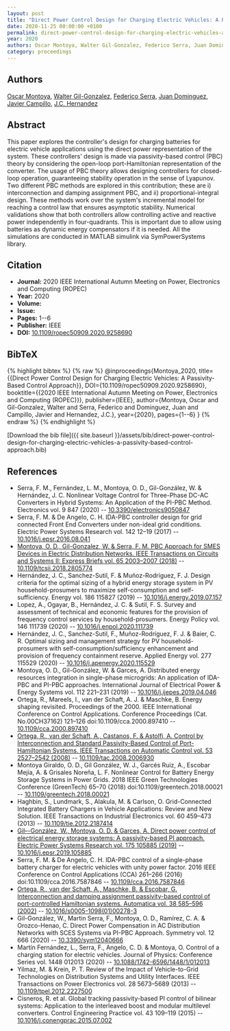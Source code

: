 ```yaml
---
layout: post
title: "Direct Power Control Design for Charging Electric Vehicles: A Passivity-Based Control Approach"
date: 2020-11-25 00:00:00 +0100
permalink: direct-power-control-design-for-charging-electric-vehicles-a-passivity-based-control-approach
year: 2020
authors: Oscar Montoya, Walter Gil-Gonzalez, Federico Serra, Juan Dominguez, Javier Campillo, J.C. Hernandez
category: proceedings
---
```

 
## Authors
[Oscar Montoya](authors/oscar-danilo-montoya), [Walter Gil-Gonzalez](authors/walter-julian-gil-gonzalez), [Federico Serra](authors/federico-m-serra), [Juan Dominguez](authors/juan-dominguez), [Javier Campillo](authors/javier-e-campillo), [J.C. Hernandez](authors/jesus-c-hernandez)
 
## Abstract
This paper explores the controller's design for charging batteries for electric vehicle applications using the direct power representation of the system. These controllers' design is made via passivity-based control (PBC) theory by considering the open-loop port-Hamiltonian representation of the converter. The usage of PBC theory allows designing controllers for closed-loop operation, guaranteeing stability operation in the sense of Lyapunov. Two different PBC methods are explored in this contribution; these are i) interconnection and damping assignment PBC, and ii) proportional-integral design. These methods work over the system's incremental model for reaching a control law that ensures asymptotic stability. Numerical validations show that both controllers allow controlling active and reactive power independently in four-quadrants. This is important due to allow using batteries as dynamic energy compensators if it is needed. All the simulations are conducted in MATLAB simulink via SymPowerSystems library.
 
## Citation
- **Journal:** 2020 IEEE International Autumn Meeting on Power, Electronics and Computing (ROPEC)
- **Year:** 2020
- **Volume:** 
- **Issue:** 
- **Pages:** 1--6
- **Publisher:** IEEE
- **DOI:** [10.1109/ropec50909.2020.9258690](https://doi.org/10.1109/ropec50909.2020.9258690)
 
## BibTeX
{% highlight bibtex %}
{% raw %}
@inproceedings{Montoya_2020,
  title={{Direct Power Control Design for Charging Electric Vehicles: A Passivity-Based Control Approach}},
  DOI={10.1109/ropec50909.2020.9258690},
  booktitle={{2020 IEEE International Autumn Meeting on Power, Electronics and Computing (ROPEC)}},
  publisher={IEEE},
  author={Montoya, Oscar and Gil-Gonzalez, Walter and Serra, Federico and Dominguez, Juan and Campillo, Javier and Hernandez, J.C.},
  year={2020},
  pages={1--6}
}
{% endraw %}
{% endhighlight %}
 
[Download the bib file]({{ site.baseurl }}/assets/bib/direct-power-control-design-for-charging-electric-vehicles-a-passivity-based-control-approach.bib)
 
## References
- Serra, F. M., Fernández, L. M., Montoya, O. D., Gil-González, W. & Hernández, J. C. Nonlinear Voltage Control for Three-Phase DC-AC Converters in Hybrid Systems: An Application of the PI-PBC Method. Electronics vol. 9 847 (2020) -- [10.3390/electronics9050847](https://doi.org/10.3390/electronics9050847)
- Serra, F. M. & De Angelo, C. H. IDA-PBC controller design for grid connected Front End Converters under non-ideal grid conditions. Electric Power Systems Research vol. 142 12–19 (2017) -- [10.1016/j.epsr.2016.08.041](https://doi.org/10.1016/j.epsr.2016.08.041)
- [Montoya, O. D., Gil-Gonzalez, W. & Serra, F. M. PBC Approach for SMES Devices in Electric Distribution Networks. IEEE Transactions on Circuits and Systems II: Express Briefs vol. 65 2003–2007 (2018)](pbc-approach-for-smes-devices-in-electric-distribution-networks) -- [10.1109/tcsii.2018.2805774](https://doi.org/10.1109/tcsii.2018.2805774)
- Hernández, J. C., Sanchez-Sutil, F. & Muñoz-Rodríguez, F. J. Design criteria for the optimal sizing of a hybrid energy storage system in PV household-prosumers to maximize self-consumption and self-sufficiency. Energy vol. 186 115827 (2019) -- [10.1016/j.energy.2019.07.157](https://doi.org/10.1016/j.energy.2019.07.157)
- Lopez, A., Ogayar, B., Hernández, J. C. & Sutil, F. S. Survey and assessment of technical and economic features for the provision of frequency control services by household-prosumers. Energy Policy vol. 146 111739 (2020) -- [10.1016/j.enpol.2020.111739](https://doi.org/10.1016/j.enpol.2020.111739)
- Hernández, J. C., Sanchez-Sutil, F., Muñoz-Rodríguez, F. J. & Baier, C. R. Optimal sizing and management strategy for PV household-prosumers with self-consumption/sufficiency enhancement and provision of frequency containment reserve. Applied Energy vol. 277 115529 (2020) -- [10.1016/j.apenergy.2020.115529](https://doi.org/10.1016/j.apenergy.2020.115529)
- Montoya, O. D., Gil-González, W. & Garces, A. Distributed energy resources integration in single-phase microgrids: An application of IDA-PBC and PI-PBC approaches. International Journal of Electrical Power &amp; Energy Systems vol. 112 221–231 (2019) -- [10.1016/j.ijepes.2019.04.046](https://doi.org/10.1016/j.ijepes.2019.04.046)
- Ortega, R., Mareels, I., van der Schaft, A. J. & Maschke, B. Energy shaping revisited. Proceedings of the 2000. IEEE International Conference on Control Applications. Conference Proceedings (Cat. No.00CH37162) 121–126 doi:10.1109/cca.2000.897410 -- [10.1109/cca.2000.897410](https://doi.org/10.1109/cca.2000.897410)
- [Ortega, R., van der Schaft, A., Castanos, F. & Astolfi, A. Control by Interconnection and Standard Passivity-Based Control of Port-Hamiltonian Systems. IEEE Transactions on Automatic Control vol. 53 2527–2542 (2008)](control-by-interconnection-and-standard-passivity-based-control-of-port-hamiltonian-systems) -- [10.1109/tac.2008.2006930](https://doi.org/10.1109/tac.2008.2006930)
- Montoya Giraldo, O. D., Gil González, W. J., Garcés Ruiz, A., Escobar Mejía, A. & Grisales Noreña, L. F. Nonlinear Control for Battery Energy Storage Systems in Power Grids. 2018 IEEE Green Technologies Conference (GreenTech) 65–70 (2018) doi:10.1109/greentech.2018.00021 -- [10.1109/greentech.2018.00021](https://doi.org/10.1109/greentech.2018.00021)
- Haghbin, S., Lundmark, S., Alakula, M. & Carlson, O. Grid-Connected Integrated Battery Chargers in Vehicle Applications: Review and New Solution. IEEE Transactions on Industrial Electronics vol. 60 459–473 (2013) -- [10.1109/tie.2012.2187414](https://doi.org/10.1109/tie.2012.2187414)
- [Gil–-González, W., Montoya, O. D. & Garces, A. Direct power control of electrical energy storage systems: A passivity-based PI approach. Electric Power Systems Research vol. 175 105885 (2019)](direct-power-control-of-electrical-energy-storage-systems-a-passivity-based-pi-approach) -- [10.1016/j.epsr.2019.105885](https://doi.org/10.1016/j.epsr.2019.105885)
- Serra, F. M. & De Angelo, C. H. IDA-PBC control of a single-phase battery charger for electric vehicles with unity power factor. 2016 IEEE Conference on Control Applications (CCA) 261–266 (2016) doi:10.1109/cca.2016.7587846 -- [10.1109/cca.2016.7587846](https://doi.org/10.1109/cca.2016.7587846)
- [Ortega, R., van der Schaft, A., Maschke, B. & Escobar, G. Interconnection and damping assignment passivity-based control of port-controlled Hamiltonian systems. Automatica vol. 38 585–596 (2002)](interconnection-and-damping-assignment-passivity-based-control-of-port-controlled-hamiltonian-systems) -- [10.1016/s0005-1098(01)00278-3](https://doi.org/10.1016/s0005-1098(01)00278-3)
- Gil-González, W., Martin Serra, F., Montoya, O. D., Ramírez, C. A. & Orozco-Henao, C. Direct Power Compensation in AC Distribution Networks with SCES Systems via PI-PBC Approach. Symmetry vol. 12 666 (2020) -- [10.3390/sym12040666](https://doi.org/10.3390/sym12040666)
- Martín Fernández, L., Serra, F., Angelo, C. D. & Montoya, O. Control of a charging station for electric vehicles. Journal of Physics: Conference Series vol. 1448 012013 (2020) -- [10.1088/1742-6596/1448/1/012013](https://doi.org/10.1088/1742-6596/1448/1/012013)
- Yilmaz, M. & Krein, P. T. Review of the Impact of Vehicle-to-Grid Technologies on Distribution Systems and Utility Interfaces. IEEE Transactions on Power Electronics vol. 28 5673–5689 (2013) -- [10.1109/tpel.2012.2227500](https://doi.org/10.1109/tpel.2012.2227500)
- Cisneros, R. et al. Global tracking passivity-based PI control of bilinear systems: Application to the interleaved boost and modular multilevel converters. Control Engineering Practice vol. 43 109–119 (2015) -- [10.1016/j.conengprac.2015.07.002](https://doi.org/10.1016/j.conengprac.2015.07.002)

